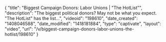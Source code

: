 {
    "title": "Biggest Campaign Donors: Labor Unions | \"The HotList\"",
    "description": "The biggest political donors? May not be what you expect. \"The HotList\" has the list...",
    "videoid": "198610",
    "date_created": "1408046588",
    "date_modified": "1418181884",
    "type": "captivate",
    "layout": "video",
    "url": "\/v\/biggest-campaign-donors-labor-unions-the-hotlist\/198610"
}